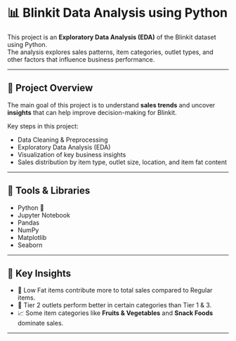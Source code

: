 # 📊 Blinkit Data Analysis using Python

This project is an **Exploratory Data Analysis (EDA)** of the Blinkit dataset using Python.  
The analysis explores sales patterns, item categories, outlet types, and other factors that influence business performance.  

---

## 🔹 Project Overview
The main goal of this project is to understand **sales trends** and uncover **insights** that can help improve decision-making for Blinkit.  

Key steps in this project:
- Data Cleaning & Preprocessing
- Exploratory Data Analysis (EDA)
- Visualization of key business insights
- Sales distribution by item type, outlet size, location, and item fat content

---

## 🔹 Tools & Libraries
- Python 🐍  
- Jupyter Notebook  
- Pandas  
- NumPy  
- Matplotlib  
- Seaborn  

---

## 🔹 Key Insights
- 🥛 Low Fat items contribute more to total sales compared to Regular items.  
- 🏬 Tier 2 outlets perform better in certain categories than Tier 1 & 3.  
- 📈 Some item categories like **Fruits & Vegetables** and **Snack Foods** dominate sales.  
---


